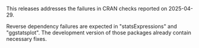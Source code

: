This releases addresses the failures in CRAN checks reported on 2025-04-29.

Reverse dependency failures are expected in "statsExpressions" and "ggstatsplot". The development version of those packages already contain necessary fixes.
